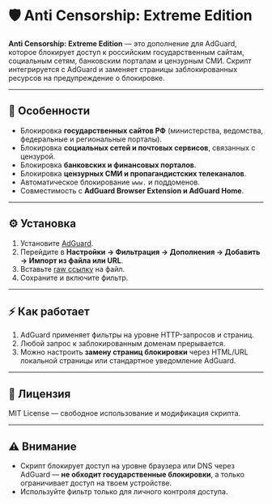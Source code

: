 # 🛡️ Anti Censorship: Extreme Edition

**Anti Censorship: Extreme Edition** — это дополнение для AdGuard, которое блокирует доступ к российским государственным сайтам, социальным сетям, банковским порталам и цензурным СМИ. Скрипт интегрируется с AdGuard и заменяет страницы заблокированных ресурсов на предупреждение о блокировке.

---

## 📌 Особенности

- Блокировка **государственных сайтов РФ** (министерства, ведомства, федеральные и региональные порталы).  
- Блокировка **социальных сетей и почтовых сервисов**, связанных с цензурой.  
- Блокировка **банковских и финансовых порталов**.  
- Блокировка **цензурных СМИ и пропагандистских телеканалов**.  
- Автоматическое блокирование `www.` и поддоменов.  
- Совместимость с **AdGuard Browser Extension и AdGuard Home**.  

---

## ⚙️ Установка

1. Установите [AdGuard](https://adguard.com/).  
2. Перейдите в **Настройки → Фильтрация → Дополнения → Добавить → Импорт из файла или URL**.  
3. Вставьте [raw ссылку](https://raw.githubusercontent.com/sgysh3nka/anti-censorship-extreme-edition/refs/heads/main/main.js) на файл.
4. Сохраните и включите фильтр.

---

## ⚡ Как работает

1. AdGuard применяет фильтры на уровне HTTP-запросов и страниц.  
2. Любой запрос к заблокированным доменам прерывается.  
3. Можно настроить **замену страниц блокировки** через HTML/URL локальной страницы или стандартное уведомление AdGuard.

---

## 📝 Лицензия

MIT License — свободное использование и модификация скрипта.  

---

## ⚠️ Внимание

- Скрипт блокирует доступ на уровне браузера или DNS через AdGuard — **не обходит государственные блокировки**, а только ограничивает доступ на твоем устройстве.  
- Используйте фильтр только для личного контроля доступа.
